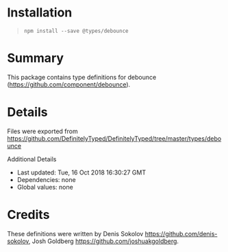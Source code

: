 # Installation
> `npm install --save @types/debounce`

# Summary
This package contains type definitions for debounce (https://github.com/component/debounce).

# Details
Files were exported from https://github.com/DefinitelyTyped/DefinitelyTyped/tree/master/types/debounce

Additional Details
 * Last updated: Tue, 16 Oct 2018 16:30:27 GMT
 * Dependencies: none
 * Global values: none

# Credits
These definitions were written by Denis Sokolov <https://github.com/denis-sokolov>, Josh Goldberg <https://github.com/joshuakgoldberg>.

